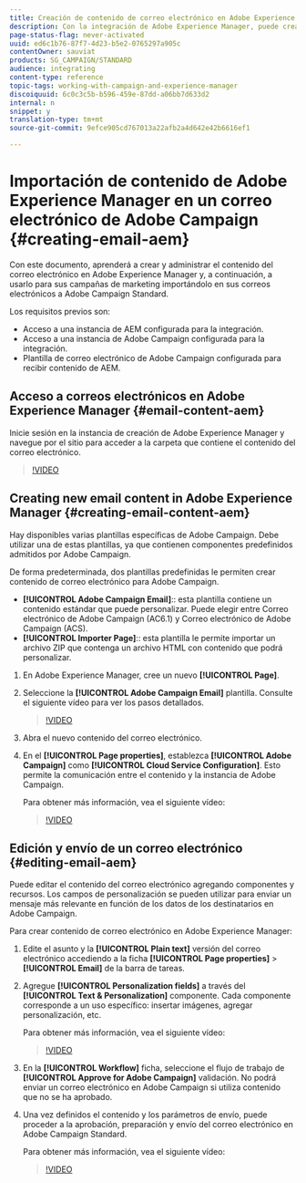 ```yaml
---
title: Creación de contenido de correo electrónico en Adobe Experience Manager.
description: Con la integración de Adobe Experience Manager, puede crear contenido directamente en AEM y utilizarlo posteriormente en Adobe Campaign.
page-status-flag: never-activated
uuid: ed6c1b76-87f7-4d23-b5e2-0765297a905c
contentOwner: sauviat
products: SG_CAMPAIGN/STANDARD
audience: integrating
content-type: reference
topic-tags: working-with-campaign-and-experience-manager
discoiquuid: 6c0c3c5b-b596-459e-87dd-a06bb7d633d2
internal: n
snippet: y
translation-type: tm+mt
source-git-commit: 9efce905cd767013a22afb2a4d642e42b6616ef1

---
```



# Importación de contenido de Adobe Experience Manager en un correo electrónico de Adobe Campaign {#creating-email-aem}

Con este documento, aprenderá a crear y administrar el contenido del correo electrónico en Adobe Experience Manager y, a continuación, a usarlo para sus campañas de marketing importándolo en sus correos electrónicos a Adobe Campaign Standard.

Los requisitos previos son:

* Acceso a una instancia de AEM configurada para la integración.
* Acceso a una instancia de Adobe Campaign configurada para la integración.
* Plantilla de correo electrónico de Adobe Campaign configurada para recibir contenido de AEM.

## Acceso a correos electrónicos en Adobe Experience Manager {#email-content-aem}

Inicie sesión en la instancia de creación de Adobe Experience Manager y navegue por el sitio para acceder a la carpeta que contiene el contenido del correo electrónico.

>[!VIDEO](https://images-tv.adobe.com/mpcv3/2674d459-d57b-413b-9d34-9fd941666023_1575035768.854x480at800_h264.mp4)

## Creating new email content in Adobe Experience Manager {#creating-email-content-aem}

Hay disponibles varias plantillas específicas de Adobe Campaign. Debe utilizar una de estas plantillas, ya que contienen componentes predefinidos admitidos por Adobe Campaign.

De forma predeterminada, dos plantillas predefinidas le permiten crear contenido de correo electrónico para Adobe Campaign.

* **[!UICONTROL Adobe Campaign Email]**:: esta plantilla contiene un contenido estándar que puede personalizar. Puede elegir entre Correo electrónico de Adobe Campaign (AC6.1) y Correo electrónico de Adobe Campaign (ACS).
* **[!UICONTROL Importer Page]**:: esta plantilla le permite importar un archivo ZIP que contenga un archivo HTML con contenido que podrá personalizar.

1. En Adobe Experience Manager, cree un nuevo **[!UICONTROL Page]**.

1. Seleccione la **[!UICONTROL Adobe Campaign Email]** plantilla. Consulte el siguiente vídeo para ver los pasos detallados.
   >[!VIDEO](https://video.tv.adobe.com/v/29997)

1. Abra el nuevo contenido del correo electrónico.

1. En el **[!UICONTROL Page properties]**, establezca **[!UICONTROL Adobe Campaign]** como **[!UICONTROL Cloud Service Configuration]**. Esto permite la comunicación entre el contenido y la instancia de Adobe Campaign.

   Para obtener más información, vea el siguiente vídeo:

   >[!VIDEO](https://video.tv.adobe.com/v/29999)

## Edición y envío de un correo electrónico {#editing-email-aem}

Puede editar el contenido del correo electrónico agregando componentes y recursos. Los campos de personalización se pueden utilizar para enviar un mensaje más relevante en función de los datos de los destinatarios en Adobe Campaign.

Para crear contenido de correo electrónico en Adobe Experience Manager:

1. Edite el asunto y la **[!UICONTROL Plain text]** versión del correo electrónico accediendo a la ficha **[!UICONTROL Page properties]** > **[!UICONTROL Email]** de la barra de tareas.

1. Agregue **[!UICONTROL Personalization fields]** a través del **[!UICONTROL Text & Personalization]** componente. Cada componente corresponde a un uso específico: insertar imágenes, agregar personalización, etc.

   Para obtener más información, vea el siguiente vídeo:
   >[!VIDEO](https://video.tv.adobe.com/v/29998)

1. En la **[!UICONTROL Workflow]** ficha, seleccione el flujo de trabajo de **[!UICONTROL Approve for Adobe Campaign]** validación. No podrá enviar un correo electrónico en Adobe Campaign si utiliza contenido que no se ha aprobado.

1. Una vez definidos el contenido y los parámetros de envío, puede proceder a la aprobación, preparación y envío del correo electrónico en Adobe Campaign Standard.

   Para obtener más información, vea el siguiente vídeo:

   >[!VIDEO](https://video.tv.adobe.com/v/23721)
